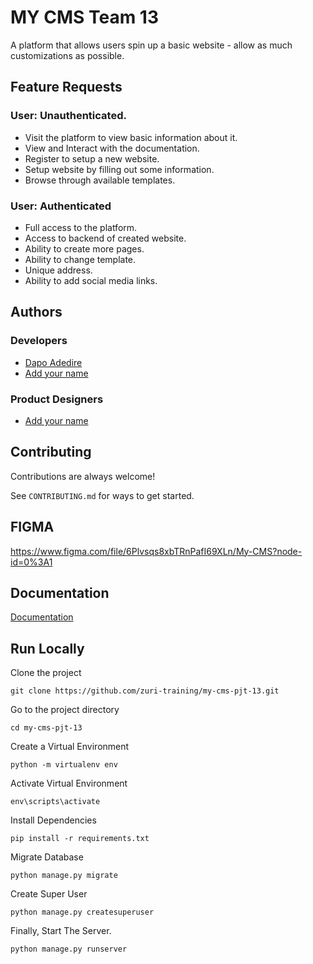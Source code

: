 
# MY CMS Team 13

A platform that allows users spin up a basic website - allow as much customizations as possible.




## Feature Requests

### User: Unauthenticated.

- Visit the platform to view basic information about it.
- View and Interact with the documentation.
- Register to setup a new website.
- Setup website by filling out some information.
- Browse through available templates.

### User: Authenticated
- Full access to the platform.
- Access to backend of created website.
- Ability to create more pages.
- Ability to change template.
- Unique address.
- Ability to add social media links.


## Authors

### Developers
- [Dapo Adedire](https://www.github.com/dapo_adedire)
- [Add your name](https://www.github.com/your-username)

### Product Designers
- [Add your name](https://www.github.com/your-username)

## Contributing

Contributions are always welcome!

See `CONTRIBUTING.md` for ways to get started.


## FIGMA 

https://www.figma.com/file/6Plvsqs8xbTRnPafI69XLn/My-CMS?node-id=0%3A1


## Documentation

[Documentation](https://github.com/zuri-training/my-cms-pjt-13/blob/main/DOCUMENTATION.md)


## Run Locally

Clone the project

```
git clone https://github.com/zuri-training/my-cms-pjt-13.git
```

Go to the project directory

```
cd my-cms-pjt-13
```

Create a Virtual Environment 
```
python -m virtualenv env
```
Activate Virtual Environment
```
env\scripts\activate
```

Install Dependencies

```
pip install -r requirements.txt
```
Migrate Database 
```
python manage.py migrate
```
Create Super User 
```
python manage.py createsuperuser
```
Finally, Start The Server.
```
python manage.py runserver
```


